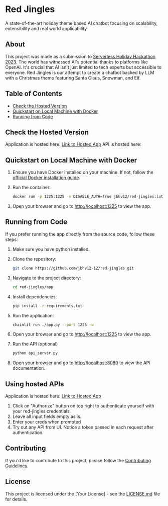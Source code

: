 # Red Jingles

A state-of-the-art holiday theme based AI chatbot focusing on scalability, extensibility and real world applicability

## About

This project was made as a submission to [Serverless Holiday Hackathon 2023](https://hackathon.serverless.guru/).
The world has witnessed AI's potential thanks to platforms like OpenAI. It's crucial that AI isn't just limited to tech experts but accessible to everyone.
Red Jingles is our attempt to create a chatbot backed by LLM with a Christmas theme featuring Santa Claus, Snowman, and Elf.

## Table of Contents

- [Check the Hosted Version](#check-the-hosted-version)
- [Quickstart on Local Machine with Docker](#quickstart-on-local-machine-with-docker)
- [Running from Code](#running-from-code)

## Check the Hosted Version

Application is hosted here: [Link to Hosted App](https://red-jingles.ue.r.appspot.com/)
API is hosted here: 

## Quickstart on Local Machine with Docker

1. Ensure you have Docker installed on your machine. If not, follow the [official Docker installation guide](https://docs.docker.com/get-docker/).

2. Run the container:
   ```bash
   docker run -p 1225:1225 -e DISABLE_AUTH=true jbhv12/red-jingles:latest
   ```

3. Open your browser and go to [http://localhost:1225](http://localhost:1225) to view the app.

## Running from Code

If you prefer running the app directly from the source code, follow these steps:

1. Make sure you have python installed.

2. Clone the repository:

    ```bash
    git clone https://github.com/jbhv12-12/red-jingles.git
    ```

3. Navigate to the project directory:

    ```bash
    cd red-jingles/app
    ```

4. Install dependencies:

    ```bash
    pip install -r requirements.txt
    ```

5. Run the application:

    ```bash
    chainlit run ./app.py --port 1225 -w
    ```
6. Open your browser and go to [http://localhost:1225](http://localhost:1225) to view the app.

7. Run the API (optional)

   ```bash
   python api_server.py 
   ```
8. Open your browser and go to [http://localhost:8080](http://localhost:8080) to view the API documentation.

## Using hosted APIs

Application is hosted here: [Link to Hosted App](https://red-jingles-api-dot-red-jingles.ue.r.appspot.com/docs)

1. Click on "Authorize" button on top right to authenticate yourself with your red-jingles credentials. 
2. Leave all input fields empty as is.
3. Enter your creds when prompted
4. Try out any API from UI. Notice a token passed in each request after authentication.

## Contributing

If you'd like to contribute to this project, please follow the [Contributing Guidelines](CONTRIBUTING.md).

## License

This project is licensed under the [Your License] - see the [LICENSE.md](LICENSE.md) file for details.

